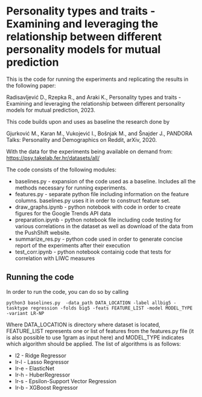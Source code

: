 # Personality types and traits - Examining and leveraging the relationship between different personality models for mutual prediction

This is the code for running the experiments and replicating the results in the following paper:

Radisavljević D., Rzepka R., and Araki K., Personality types and traits - Examining and leveraging the relationship between different personality models for mutual prediction, 2023. 

This code builds upon and uses as baseline the research done by

Gjurković M., Karan M., Vukojević I., Bošnjak M., and Šnajder J., PANDORA Talks: Personality and Demographics on Reddit, arXiv, 2020. 

With the data for the experiments being available on demand from: https://psy.takelab.fer.hr/datasets/all/

The code consists of the following modules:

* baselines.py - expansion of the code used as a baseline. Includes all the methods necessary for running experiments. 
* features.py - separate python file including information on the feature columns. baselines.py uses it in order to construct feature set.
* draw_graphs.ipynb - python notebook with code in order to create figures for the Google Trends API data
* preparation.ipynb - python notebook file including code testing for various correlations in the dataset as well as download of the data from the PushShift website.
* summarize_res.py - python code used in order to generate concise report of the experiments after their execution
* test_corr.ipynb - python notebook containig code that tests for correlation with LIWC measures

## Running the code

In order to run the code, you can do so by calling

```
python3 baselines.py  -data_path DATA_LOCATION -label allbig5 -tasktype regression -folds big5 -feats FEATURE_LIST -model MODEL_TYPE -variant LR-NP
```

Where DATA_LOCATION is directory where dataset is located, FEATURE_LIST represents one or list of features from the features.py file (it is also possible to use 1gram as input here) and MODEL_TYPE indicates which algorithm should be applied. The list of algorithms is as follows:

* l2 - Ridge Regressor
* lr-l - Lasso Regressor
* lr-e - ElasticNet
* lr-h - HuberRegressor
* lr-s - Epsilon-Support Vector Regression
* lr-b - XGBoost Regressor
